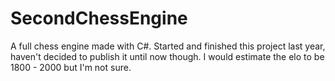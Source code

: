 # SecondChessEngine

A full chess engine made with C#. Started and finished this project last year, haven't decided to publish it until now though. I would estimate the elo to be 1800 - 2000 but I'm not sure.
